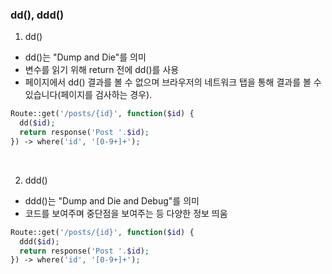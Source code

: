 ### dd(), ddd()

1) dd()
- dd()는 "Dump and Die"를 의미
- 변수를 읽기 위해 return 전에 dd()를 사용
- 페이지에서 dd() 결과를 볼 수 없으며 브라우저의 네트워크 탭을 통해 결과를 볼 수 있습니다(페이지를 검사하는 경우).

```php
Route::get('/posts/{id}', function($id) {
  dd($id);
  return response('Post '.$id);
}) -> where('id', '[0-9+]+');
```
<br>

2) ddd()
- ddd()는 "Dump and Die and Debug"를 의미
- 코드를 보여주며 중단점을 보여주는 등 다양한 정보 띄움

```php
Route::get('/posts/{id}', function($id) {
  ddd($id);
  return response('Post '.$id);
}) -> where('id', '[0-9+]+');
```
